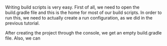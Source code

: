 Writing build scripts is very easy.
First of all, we need to open the build.gradle file and this is the home for most of our build scripts.
In order to run this, we need to actually create a run configuration, as we did in the previous tutorial.

After creating the project through the console, we get an empty build.gradle file. Also, we can
